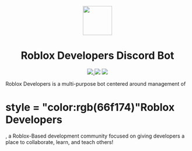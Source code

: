 <div align="center">
  <img width="80" src="https://cdn.discordapp.com/avatars/717480384417366196/419a02865ccbafe9f6bc17ce1157cea2.png?size=2048">
  <h1>Roblox Developers Discord Bot</h1>

  <a href="https://discord.gg/6wEYYGZ"> 
    <img src="https://img.shields.io/discord/460572114932465664?logo=discord&style=for-the-badge">
  </a>

  <img src="https://img.shields.io/badge/Powered%20by-Comrade-red?style=for-the-badge">
  <img src="https://img.shields.io/github/contributors/SovietKitsune/RobloxDevelopers?style=for-the-badge">
</div>

Roblox Developers is a multi-purpose bot centered around management of <h1> style = "color:rgb(66f174)"Roblox Developers </h1>, a Roblox-Based development community focused on giving developers a place to collaborate, learn, and teach others!
